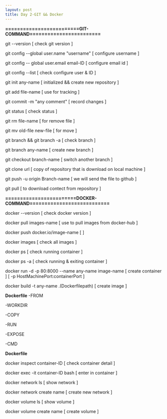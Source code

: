 ```yaml
---
layout: post
title: Day 2-GIT && Docker
---
```


**=========================GIT-COMMAND========================**

git --version [ check git version ]

git config --global user.name "username" [ configure username ]

git config -- global user.email email-ID [ configure email id ]

git config --list [ check configure user & ID ]

git init any-name [ initialized && create new repository ]

git add file-name [ use for tracking ]

git commit -m "any comment" [ record changes ]

git status [ check status ]

git rm file-name [ for remove file ]

git mv old-file new-file [ for move ]

git branch && git branch -a [ check branch ]

git branch any-name [ create new branch ]

git checkout branch-name [ switch another branch ]

git clone url [ copy of repository that is download on local machine ]

git push -u origin Branch-name [ we will send the file to github ]

git pull [ to download contect from repository ]

**========================DOCKER-COMMAND===========================**

docker --version [ check docker version ]

docker pull images-name [ use to pull images from docker-hub ]

docker push docker.io/image-name [ ]

docker images [ check all images ]

docker ps [ check running container ]

docker ps -a [ check running & exiting container ]

docker run -d -p 80:8000 --name any-name image-name [ create container ] [ -p HostMachinePort:containerPort  ]

docker build -t any-name .(Dockerfilepath) [ create image ]

**Dockerfile**
-FROM

-WORKDIR

-COPY

-RUN

-EXPOSE

-CMD

**Dockerfile**


docker inspect container-ID [ check container detail ]

docker exec -it container-ID bash [ enter in container ]

docker network ls [ show network ]

docker network create name [ create new network ]

docker volume ls [ show volume ]

docker volume create name [ create volume ]

 


 
